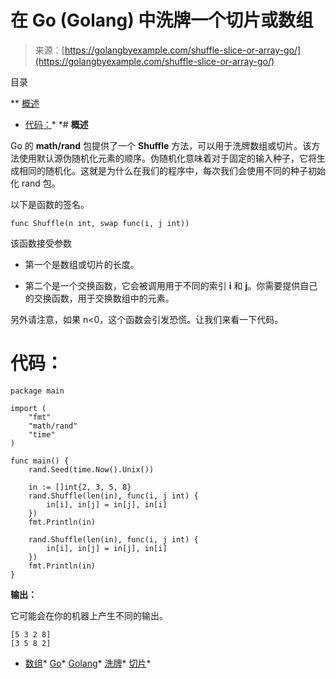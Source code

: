 <!--yml

分类：未分类

日期：2024-10-13 06:16:25

-->

# 在 Go (Golang) 中洗牌一个切片或数组

> 来源：[https://golangbyexample.com/shuffle-slice-or-array-go/](https://golangbyexample.com/shuffle-slice-or-array-go/)

目录

**   [概述](#Overview "Overview")

+   [代码：](#Code "Code：")*  *# **概述**

Go 的 **math/rand** 包提供了一个 **Shuffle** 方法，可以用于洗牌数组或切片。该方法使用默认源伪随机化元素的顺序。伪随机化意味着对于固定的输入种子，它将生成相同的随机化。这就是为什么在我们的程序中，每次我们会使用不同的种子初始化 rand 包。

以下是函数的签名。

```
func Shuffle(n int, swap func(i, j int))
```

该函数接受参数

+   第一个是数组或切片的长度。

+   第二个是一个交换函数，它会被调用用于不同的索引 **i** 和 **j**。你需要提供自己的交换函数，用于交换数组中的元素。

另外请注意，如果 n<0，这个函数会引发恐慌。让我们来看一下代码。

# **代码：**

```
package main

import (
    "fmt"
    "math/rand"
    "time"
)

func main() {
    rand.Seed(time.Now().Unix())

    in := []int{2, 3, 5, 8}
    rand.Shuffle(len(in), func(i, j int) {
        in[i], in[j] = in[j], in[i]
    })
    fmt.Println(in)

    rand.Shuffle(len(in), func(i, j int) {
        in[i], in[j] = in[j], in[i]
    })
    fmt.Println(in)
}
```

**输出：**

它可能会在你的机器上产生不同的输出。

```
[5 3 2 8]
[3 5 8 2]
```

+   [数组](https://golangbyexample.com/tag/array/)*   [Go](https://golangbyexample.com/tag/go/)*   [Golang](https://golangbyexample.com/tag/golang/)*   [洗牌](https://golangbyexample.com/tag/shuffle/)*   [切片](https://golangbyexample.com/tag/slice/)*

